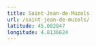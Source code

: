 ```yaml
---
title: Saint-Jean-de-Muzols
url: /saint-jean-de-muzols/
latitude: 45.082847
longitude: 4.8136624
---
```

